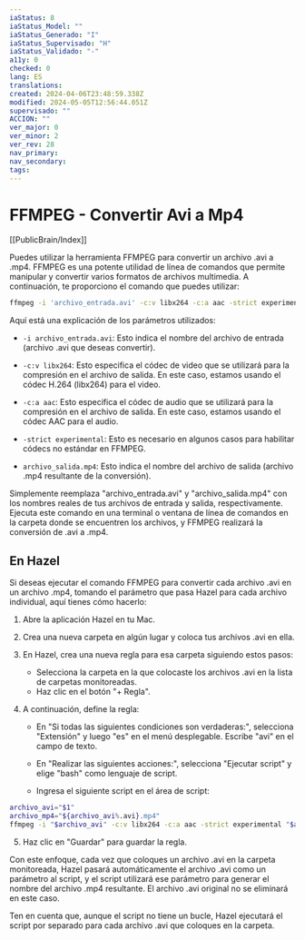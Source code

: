 ```yaml
---
iaStatus: 8
iaStatus_Model: ""
iaStatus_Generado: "I"
iaStatus_Supervisado: "H"
iaStatus_Validado: "-"
a11y: 0
checked: 0
lang: ES
translations: 
created: 2024-04-06T23:48:59.338Z
modified: 2024-05-05T12:56:44.051Z
supervisado: ""
ACCION: ""
ver_major: 0
ver_minor: 2
ver_rev: 28
nav_primary: 
nav_secondary: 
tags:
---
```

# FFMPEG - Convertir Avi a Mp4

[[PublicBrain/Index]]

Puedes utilizar la herramienta FFMPEG para convertir un archivo .avi a .mp4. FFMPEG es una potente utilidad de línea de comandos que permite manipular y convertir varios formatos de archivos multimedia. A continuación, te proporciono el comando que puedes utilizar:

```sh
ffmpeg -i 'archivo_entrada.avi' -c:v libx264 -c:a aac -strict experimental 'archivo_salida.mp4'
```

Aquí está una explicación de los parámetros utilizados:

- `-i archivo_entrada.avi`: Esto indica el nombre del archivo de entrada (archivo .avi que deseas convertir).
    
- `-c:v libx264`: Esto especifica el códec de video que se utilizará para la compresión en el archivo de salida. En este caso, estamos usando el códec H.264 (libx264) para el video.
    
- `-c:a aac`: Esto especifica el códec de audio que se utilizará para la compresión en el archivo de salida. En este caso, estamos usando el códec AAC para el audio.
    
- `-strict experimental`: Esto es necesario en algunos casos para habilitar códecs no estándar en FFMPEG.
    
- `archivo_salida.mp4`: Esto indica el nombre del archivo de salida (archivo .mp4 resultante de la conversión).
    

Simplemente reemplaza "archivo_entrada.avi" y "archivo_salida.mp4" con los nombres reales de tus archivos de entrada y salida, respectivamente. Ejecuta este comando en una terminal o ventana de línea de comandos en la carpeta donde se encuentren los archivos, y FFMPEG realizará la conversión de .avi a .mp4.

## En Hazel

Si deseas ejecutar el comando FFMPEG para convertir cada archivo .avi en un archivo .mp4, tomando el parámetro que pasa Hazel para cada archivo individual, aquí tienes cómo hacerlo:

1. Abre la aplicación Hazel en tu Mac.
    
2. Crea una nueva carpeta en algún lugar y coloca tus archivos .avi en ella.
    
3. En Hazel, crea una nueva regla para esa carpeta siguiendo estos pasos:
    
    - Selecciona la carpeta en la que colocaste los archivos .avi en la lista de carpetas monitoreadas.
    - Haz clic en el botón "+ Regla".
4. A continuación, define la regla:
    
    - En "Si todas las siguientes condiciones son verdaderas:", selecciona "Extensión" y luego "es" en el menú desplegable. Escribe "avi" en el campo de texto.
        
    - En "Realizar las siguientes acciones:", selecciona "Ejecutar script" y elige "bash" como lenguaje de script.
        
    - Ingresa el siguiente script en el área de script:
        
  
```sh
archivo_avi="$1" 
archivo_mp4="${archivo_avi%.avi}.mp4" 
ffmpeg -i "$archivo_avi" -c:v libx264 -c:a aac -strict experimental "$archivo_mp4"
```
        
5. Haz clic en "Guardar" para guardar la regla.
    

Con este enfoque, cada vez que coloques un archivo .avi en la carpeta monitoreada, Hazel pasará automáticamente el archivo .avi como un parámetro al script, y el script utilizará ese parámetro para generar el nombre del archivo .mp4 resultante. El archivo .avi original no se eliminará en este caso.

Ten en cuenta que, aunque el script no tiene un bucle, Hazel ejecutará el script por separado para cada archivo .avi que coloques en la carpeta.




